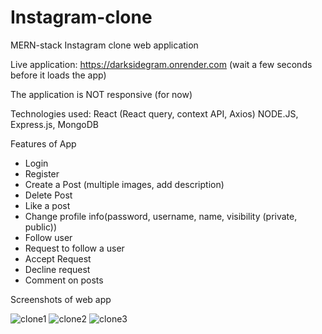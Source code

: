# Instagram-clone
MERN-stack Instagram clone web application

Live application: https://darksidegram.onrender.com
(wait a few seconds before it loads the app)

The application is NOT responsive (for now) 

Technologies used:
React (React query, context API, Axios)
NODE.JS, Express.js, MongoDB 

Features of App
- Login
- Register
- Create a Post (multiple images, add description)
- Delete Post
- Like a post
- Change profile info(password, username, name, visibility (private, public))
- Follow user
- Request to follow a user
- Accept Request
- Decline request
- Comment on posts


Screenshots of web app

![clone1](https://github.com/ishowdarkside/instagram-clone/assets/88293435/01692d48-f2ae-4938-83cb-fe69d886a397)
![clone2](https://github.com/ishowdarkside/instagram-clone/assets/88293435/fb6abe26-284d-4454-9838-432fef29a45a)
![clone3](https://github.com/ishowdarkside/instagram-clone/assets/88293435/e331ded6-ccc4-4ecc-b03e-20c041f057dd)
